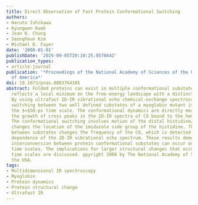 ```yaml
---
title: Direct Observation of Fast Protein Conformational Switching
authors:
- Haruto Ishikawa
- Kyungwon Kwak
- Jean K. Chung
- Seongheun Kim
- Michael D. Fayer
date: '2008-01-01'
publishDate: '2025-09-05T20:10:25.057844Z'
publication_types:
- article-journal
publication: '*Proceedings of the National Academy of Sciences of the United States
  of America*'
doi: 10.1073/pnas.0803764105
abstract: Folded proteins can exist in multiple conformational substates. Each substate
  reflects a local minimum on the free-energy landscape with a distinct structure.
  By using ultrafast 2D-IR vibrational echo chemical-exchange spectroscopy, conformational
  switching between two well defined substates of a myoglobin mutant is observed on
  the $≈$50-ps time scale. The conformational dynamics are directly measured through
  the growth of cross peaks in the 2D-IR spectra of CO bound to the heme active site.
  The conformational switching involves motion of the distal histidine/E helix that
  changes the location of the imidazole side group of the histidine. The exchange
  between substates changes the frequency of the CO, which is detected by the time
  dependence of the 2D-IR vibrational echo spectrum. These results demonstrate that
  interconversion between protein conformational substates can occur on very fast
  time scales. The implications for larger structural changes that occur on much longer
  time scales are discussed. o̧pyright 2008 by The National Academy of Sciences of
  the USA.
tags:
- Multidimensional IR spectroscopy
- Myoglobin
- Protein dynamics
- Protein structural change
- Ultrafast IR
---
```

